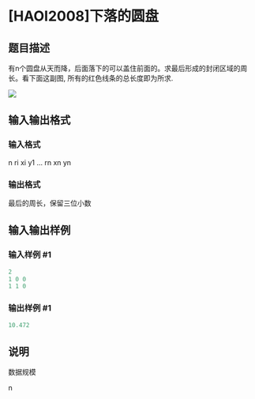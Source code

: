# [HAOI2008]下落的圆盘

## 题目描述

有n个圆盘从天而降，后面落下的可以盖住前面的。求最后形成的封闭区域的周长。看下面这副图, 所有的红色线条的总长度即为所求.

![](https://cdn.luogu.com.cn/upload/pic/1628.png)

## 输入输出格式

### 输入格式

n ri xi y1 ... rn xn yn

### 输出格式

最后的周长，保留三位小数

## 输入输出样例

### 输入样例 #1

```cpp
2
1 0 0
1 1 0
```


### 输出样例 #1

```cpp
10.472
```


## 说明

数据规模

n

